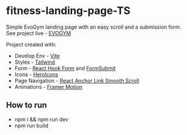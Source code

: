 # fitness-landing-page-TS

Simple EvoGym landing page with an easy scroll and a submission form.
See project live - [EVOGYM](https://46d2a6ce.fitness-landing-page-ts.pages.dev/)

Project created with:
 - Develop Env - [Vite](https://vitejs.dev/)
 - Styles - [Tailwind](https://tailwindcss.com/docs/guides/vite)
 - Form - [React Hook Form](https://react-hook-form.com/) and [FormSubmit](https://formsubmit.co/)
 - Icons - [HeroIcons](https://heroicons.com/)
 - Page Navigation - [React Anchor Link Smooth Scroll](https://www.npmjs.com/package/react-anchor-link-smooth-scroll)
 - Animations - [Framer Motion](https://www.framer.com/motion/)
 
 ## How to run
  - npm i && npm run dev
  - npm run build